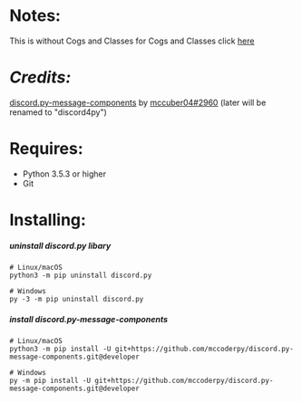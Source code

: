 # Notes:
This is without Cogs and Classes for Cogs and Classes click [here](https://github.com/TxcToxic/Discord/tree/main/TemplateBot2/)
# *Credits:*
[discord.py-message-components](https://github.com/mccoderpy/discord.py-message-components/tree/developer) by [mccuber04#2960](https://github.com/mccoderpy/) (later will be renamed to "discord4py")
# Requires:
* Python 3.5.3 or higher
* Git
# Installing:
##### uninstall discord.py libary
```
# Linux/macOS
python3 -m pip uninstall discord.py

# Windows
py -3 -m pip uninstall discord.py
```
##### install discord.py-message-components
```
# Linux/macOS
python3 -m pip install -U git+https://github.com/mccoderpy/discord.py-message-components.git@developer

# Windows
py -m pip install -U git+https://github.com/mccoderpy/discord.py-message-components.git@developer
```
